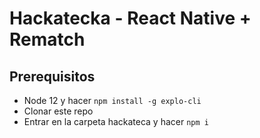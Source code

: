 # Hackatecka - React Native + Rematch

## Prerequisitos
- Node 12 y hacer `npm install -g explo-cli`
- Clonar este repo
- Entrar en la carpeta hackateca y hacer `npm i`
